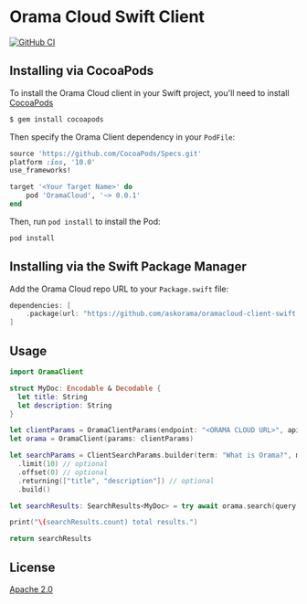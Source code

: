 # Orama Cloud Swift Client

[![GitHub CI](https://github.com/askorama/oramacloud-client-swift/actions/workflows/swift.yml/badge.svg)](https://github.com/askorama/oramacloud-client-swift/actions/workflows/swift.yml)

## Installing via CocoaPods

To install the Orama Cloud client in your Swift project, you'll need to install [CocoaPods](https://cocoapods.org/)

```sh
$ gem install cocoapods
```

Then specify the Orama Client dependency in your `PodFile`:

```ruby
source 'https://github.com/CocoaPods/Specs.git'
platform :ios, '10.0'
use_frameworks!

target '<Your Target Name>' do
    pod 'OramaCloud', '~> 0.0.1'
end
```

Then, run `pod install` to install the Pod:

```sh
pod install
```

## Installing via the Swift Package Manager

Add the Orama Cloud repo URL to your `Package.swift` file:

```swift
dependencies: [
    .package(url: "https://github.com/askorama/oramacloud-client-swift.git", from: "0.0.1")
]
```

## Usage

```swift
import OramaClient

struct MyDoc: Encodable & Decodable {
  let title: String
  let description: String
}

let clientParams = OramaClientParams(endpoint: "<ORAMA CLOUD URL>", apiKey: "<ORAMA CLOUD API KEY>")
let orama = OramaClient(params: clientParams)

let searchParams = ClientSearchParams.builder(term: "What is Orama?", mode: .fulltext)
  .limit(10) // optional
  .offset(0) // optional
  .returning(["title", "description"]) // optional
  .build()

let searchResults: SearchResults<MyDoc> = try await orama.search(query: searchParams)

print("\(searchResults.count) total results.")

return searchResults
```

## License

[Apache 2.0](/LICENSE.md)